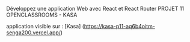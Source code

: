 
Développez une application Web avec React et React Router
PROJET 11 OPENCLASSROOMS - KASA 

application visible sur : [Kasa]
(https://kasa-p11-aq6b4oitm-senga200.vercel.app/)
